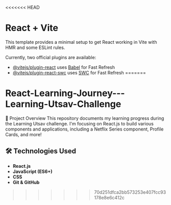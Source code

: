 <<<<<<< HEAD
# React + Vite

This template provides a minimal setup to get React working in Vite with HMR and some ESLint rules.

Currently, two official plugins are available:

- [@vitejs/plugin-react](https://github.com/vitejs/vite-plugin-react/blob/main/packages/plugin-react/README.md) uses [Babel](https://babeljs.io/) for Fast Refresh
- [@vitejs/plugin-react-swc](https://github.com/vitejs/vite-plugin-react-swc) uses [SWC](https://swc.rs/) for Fast Refresh
=======
# React-Learning-Journey---Learning-Utsav-Challenge
🚀 Project Overview This repository documents my learning progress during the Learning Utsav challenge. I'm focusing on React.js to build various components and applications, including a Netflix Series component, Profile Cards, and more!

## 🛠 Technologies Used
- **React.js**
- **JavaScript (ES6+)**
- **CSS**
- **Git & GitHub**
>>>>>>> 70d251dfca2bb573253e407fcc93178e8e6c412c

